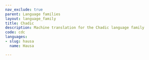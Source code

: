 ```yaml
---
nav_exclude: true
parent: Language families
layout: language_family
title: Chadic
description: Machine translation for the Chadic language family
code: cdc
languages:
- slug: hausa
  name: Hausa

---
```



